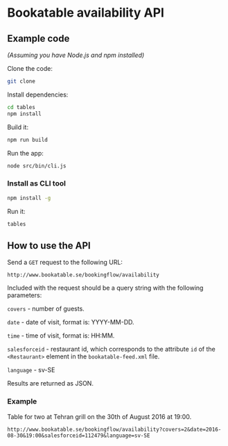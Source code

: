 # Bookatable availability API

## Example code

_(Assuming you have Node.js and npm installed)_

Clone the code:

``` bash
git clone
```

Install dependencies:

``` bash
cd tables
npm install
```

Build it:

``` bash
npm run build
```

Run the app:

``` bash
node src/bin/cli.js
```

### Install as CLI tool

``` bash
npm install -g
```

Run it:

``` bash
tables
```

## How to use the API

Send a ```GET``` request to the following URL:

```
http://www.bookatable.se/bookingflow/availability
```

Included with the request should be a query string with the following parameters:

```covers``` - number of guests.

```date``` - date of visit, format is: YYYY-MM-DD.

```time``` - time of visit, format is: HH:MM.

```salesforceid``` - restaurant id, which corresponds to the attribute ```id``` of the ```<Restaurant>``` element in the ```bookatable-feed.xml``` file.

```language``` - sv-SE

Results are returned as JSON.

### Example

Table for two at Tehran grill on the 30th of August 2016 at 19:00.

```
http://www.bookatable.se/bookingflow/availability?covers=2&date=2016-08-30&19:00&salesforceid=112479&language=sv-SE
```
